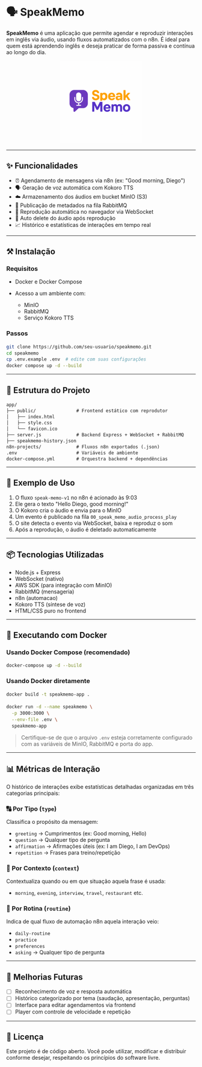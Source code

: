 # 🗣️ SpeakMemo

**SpeakMemo** é uma aplicação que permite agendar e reproduzir interações em inglês via áudio, usando fluxos automatizados com o n8n. É ideal para quem está aprendendo inglês e deseja praticar de forma passiva e contínua ao longo do dia.

<p align="center">
  <img src="app/public/speakmemo-logo.png" alt="SpeakMemo Logo" width="220" />
</p>

---

## ✨ Funcionalidades

* ⏰ Agendamento de mensagens via n8n (ex: "Good morning, Diego")
* 🗣️ Geração de voz automática com Kokoro TTS
* ☁️ Armazenamento dos áudios em bucket MinIO (S3)
* 🐇 Publicação de metadados na fila RabbitMQ
* 🎷 Reprodução automática no navegador via WebSocket
* 🧹 Auto delete do áudio após reprodução
* 📈 Histórico e estatísticas de interações em tempo real

---

## ⚒️ Instalação

### Requisitos

* Docker e Docker Compose
* Acesso a um ambiente com:

  * MinIO
  * RabbitMQ
  * Serviço Kokoro TTS

### Passos

```bash
git clone https://github.com/seu-usuario/speakmemo.git
cd speakmemo
cp .env.example .env  # edite com suas configurações
docker compose up -d --build
```

---

## 📂 Estrutura do Projeto

```
app/
├── public/               # Frontend estático com reprodutor
│   ├── index.html
│   ├── style.css
│   └── favicon.ico
├── server.js             # Backend Express + WebSocket + RabbitMQ
├── speakmemo-history.json
n8n-projects/             # Fluxos n8n exportados (.json)
.env                      # Variáveis de ambiente
docker-compose.yml        # Orquestra backend + dependências
```

---

## 🥚 Exemplo de Uso

1. O fluxo `speak-memo-v1` no n8n é acionado às 9:03
2. Ele gera o texto "Hello Diego, good morning!"
3. O Kokoro cria o áudio e envia para o MinIO
4. Um evento é publicado na fila `00_speak_memo_audio_process_play`
5. O site detecta o evento via WebSocket, baixa e reproduz o som
6. Após a reprodução, o áudio é deletado automaticamente

---

## 📦 Tecnologias Utilizadas

* Node.js + Express
* WebSocket (nativo)
* AWS SDK (para integração com MinIO)
* RabbitMQ (mensageria)
* n8n (automacao)
* Kokoro TTS (síntese de voz)
* HTML/CSS puro no frontend

---

## 🐳 Executando com Docker

### Usando Docker Compose (recomendado)

```bash
docker-compose up -d --build
```

### Usando Docker diretamente

```bash
docker build -t speakmemo-app .

docker run -d --name speakmemo \
  -p 3000:3000 \
  --env-file .env \
  speakmemo-app
```

> Certifique-se de que o arquivo `.env` esteja corretamente configurado com as variáveis de MinIO, RabbitMQ e porta do app.

---

## 📊 Métricas de Interação

O histórico de interações exibe estatísticas detalhadas organizadas em três categorias principais:

### 🔠 Por Tipo (`type`)

Classifica o propósito da mensagem:

* `greeting` → Cumprimentos (ex: Good morning, Hello)
* `question` → Qualquer tipo de pergunta
* `affirmation` → Afirmações úteis (ex: I am Diego, I am DevOps)
* `repetition` → Frases para treino/repetição

### 🌅 Por Contexto (`context`)

Contextualiza quando ou em que situação aquela frase é usada:

* `morning`, `evening`, `interview`, `travel`, `restaurant` etc.

### 🔁 Por Rotina (`routine`)

Indica de qual fluxo de automação n8n aquela interação veio:

* `daily-routine`
* `practice`
* `preferences`
* `asking` → Qualquer tipo de pergunta

---

## 🔮 Melhorias Futuras

* [ ] Reconhecimento de voz e resposta automática
* [ ] Histórico categorizado por tema (saudação, apresentação, perguntas)
* [ ] Interface para editar agendamentos via frontend
* [ ] Player com controle de velocidade e repetição

---

## 📄 Licença

Este projeto é de código aberto. Você pode utilizar, modificar e distribuir conforme desejar, respeitando os princípios do software livre.
